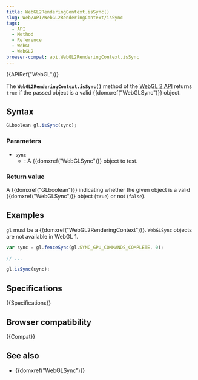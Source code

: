 ```yaml
---
title: WebGL2RenderingContext.isSync()
slug: Web/API/WebGL2RenderingContext/isSync
tags:
  - API
  - Method
  - Reference
  - WebGL
  - WebGL2
browser-compat: api.WebGL2RenderingContext.isSync
---
```

{{APIRef("WebGL")}}

The **`WebGL2RenderingContext.isSync()`** method of the [WebGL 2 API](/en-US/docs/Web/API/WebGL_API) returns `true` if the
passed object is a valid {{domxref("WebGLSync")}} object.

## Syntax

```js
GLboolean gl.isSync(sync);
```

### Parameters

- `sync`
  - : A {{domxref("WebGLSync")}} object to test.

### Return value

A {{domxref("GLboolean")}} indicating whether the given object is a valid
{{domxref("WebGLSync")}} object (`true`) or not (`false`).

## Examples

`gl` must be a {{domxref("WebGL2RenderingContext")}}. `WebGLSync`
objects are not available in WebGL 1.

```js
var sync = gl.fenceSync(gl.SYNC_GPU_COMMANDS_COMPLETE, 0);

// ...

gl.isSync(sync);
```

## Specifications

{{Specifications}}

## Browser compatibility

{{Compat}}

## See also

- {{domxref("WebGLSync")}}

